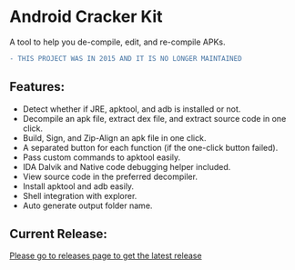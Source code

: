 # Android Cracker Kit

A tool to help you de-compile, edit, and re-compile APKs.

```diff
- THIS PROJECT WAS IN 2015 AND IT IS NO LONGER MAINTAINED
```

## Features:
- Detect whether if JRE, apktool, and adb is installed or not.
- Decompile an apk file, extract dex file, and extract source code in one click.
- Build, Sign, and Zip-Align an apk file in one click.
- A separated button for each function (if the one-click button failed).
- Pass custom commands to apktool easily.
- IDA Dalvik and Native code debugging helper included.
- View source code in the preferred decompiler.
- Install apktool and adb easily.
- Shell integration with explorer.
- Auto generate output folder name.

## Current Release:

[Please go to releases page to get the latest release](https://github.com/yaseralnajjar/android-cracker-kit/releases)